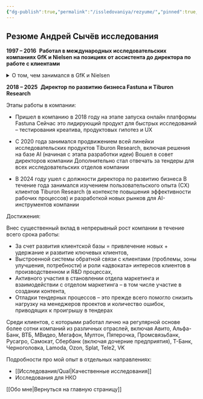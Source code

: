 ```yaml
---
{"dg-publish":true,"permalink":"/issledovaniya/rezyume/","pinned":true,"dgShowLocalGraph":true}
---
```



## Резюме Андрей Сычёв исследования

  **1997 – 2016**  **Работал в международных исследовательских компаниях GfK и Nielsen на позициях от ассистента до директора по работе с клиентами** 

<details>

  <summary>О том, чем занимался в GfK и Nielsen  </summary>

  

- **GfK** Принимал активное участие в развитии «с нуля» HealthCare Research – (исследования фармацевтического рынка), руководил направлением исследований безрецептурных препаратов

- **GfK** Отвечал за развитие методик New Product Development –  исследования для успешного вывода новых продуктов на рынки 

- **GfK** Руководил исследовательской командой в подразделении потребительских панелей

- **Nielsen** Развил с нуля направление автомобильных исследований в Nielsen - работал напрямую с японскими производителями

  

</details>


**2018 – 2025**  **Директор по развитию бизнеса Fastuna и Tiburon Research**

Этапы работы в компании:

- Пришел в компанию в 2018 году на этапе запуска онлайн платформы Fastuna Сейчас это лидирующий продукт для быстрых исследований – тестирования креатива, продуктовых гипотез и UX 

- С 2020 года занимался продвижением всей линейки исследовательских продуктов Tiburon Research, включая решения на базе AI (начиная с этапа разработки идеи) Вошел в совет директоров компании Дополнительно стал отвечать за тендеры для всех исследовательских отделов компании

- В 2024 году ушел с должности директора по развитию бизнеса В течение года занимался изучением пользовательского опыта (СX) клиентов Tiburon Research (в контексте повышения эффективности рабочих процессов) и разработкой новых рынков для AI-инструментов компании

Достижения:

Внес существенный вклад в непрерывный рост компании в течение всего срока работы:   

- За счет развития клиентской базы = привлечение  новых + удержание и развитие ключевых клиентов,
- Выстроенной системы обратной связи с клиентами (проблемы, зоны улучшения, потребности) и роли «адвоката» интересов клиентов в производственном и R&D процессах,
- Активного участия в становлении отдела маркетинга и взаимодействии с отделом маркетинга – в том числе участие в создании контента,
- Отладки тендерных процессов – это прежде всего помогло снизить нагрузку на менеджеров проектов и количество ошибок, приводящих к проигрышу в тендерах


Среди клиентов, с которыми работал лично на регулярной основе более сотни компаний из различных отраслей, включая Авито, Альфа-Банк, ВТБ, МВидео, Мегафон, Мултон, Пятерочка, Промсвязьбанк, Русагро, Самокат,  Сбербанк (включая дочерние предприятия), Т-Банк, Черноголовка, Lamoda, Ozon, Splat, Tele2, VK

Подробности про мой опыт в отдельных направлениях:
- [[Исследования/Qual\|Качественные исследования]]
- Исследования для НКО  


 [[Обо мне\|Вернуться на главную страницу]]